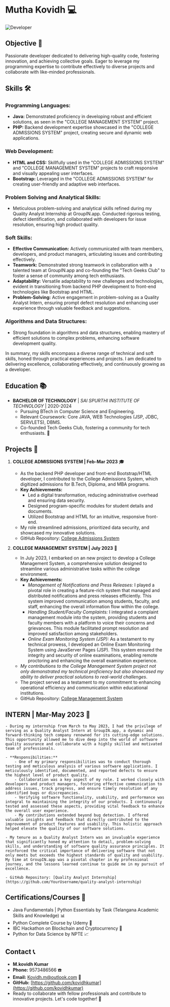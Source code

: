 # Mutha Kovidh 💻

![Developer](https://img.shields.io/badge/Developer-Code%20Magician-blue)

## Objective 🎯

Passionate developer dedicated to delivering high-quality code, fostering innovation, and achieving collective goals. Eager to leverage my programming expertise to contribute effectively to diverse projects and collaborate with like-minded professionals.

## Skills 🛠️

### Programming Languages:
- **Java:** Demonstrated proficiency in developing robust and efficient solutions, as seen in the "COLLEGE MANAGEMENT SYSTEM" project.
- **PHP:** Backend development expertise showcased in the "COLLEGE ADMISSIONS SYSTEM" project, creating secure and dynamic web applications.

### Web Development:
- **HTML and CSS:** Skillfully used in the "COLLEGE ADMISSIONS SYSTEM" and "COLLEGE MANAGEMENT SYSTEM" projects to craft responsive and visually appealing user interfaces.
- **Bootstrap:** Leveraged in the "COLLEGE ADMISSIONS SYSTEM" for creating user-friendly and adaptive web interfaces.

### Problem Solving and Analytical Skills:
- Meticulous problem-solving and analytical skills refined during my Quality Analyst Internship at GroupIN.app. Conducted rigorous testing, defect identification, and collaborated with developers for issue resolution, ensuring high product quality.

### Soft Skills:
- **Effective Communication:** Actively communicated with team members, developers, and product managers, articulating issues and contributing effectively.
- **Teamwork:** Demonstrated strong teamwork in collaboration with a talented team at GroupIN.app and co-founding the "Tech Geeks Club" to foster a sense of community among tech enthusiasts.
- **Adaptability:** Versatile adaptability to new challenges and technologies, evident in transitioning from backend PHP development to front-end technologies like Bootstrap and HTML.
- **Problem-Solving:** Active engagement in problem-solving as a Quality Analyst Intern, ensuring prompt defect resolution and enhancing user experience through valuable feedback and suggestions.

### Algorithms and Data Structures:
- Strong foundation in algorithms and data structures, enabling mastery of efficient solutions to complex problems, enhancing software development quality.

In summary, my skills encompass a diverse range of technical and soft skills, honed through practical experiences and projects. I am dedicated to delivering excellence, collaborating effectively, and continuously growing as a developer.

## Education 📚

- **BACHELOR OF TECHNOLOGY** | *SAI SPURTHI INSTITUTE OF TECHNOLOGY* | 2020-2024
  - Pursuing BTech in Computer Science and Engineering.
  - Relevant Coursework: Core JAVA, WEB Technologies (JSP, JDBC, SERVLETS), DBMS.
  - Co-founded Tech Geeks Club, fostering a community for tech enthusiasts. 🚀

## Projects 🚧

1. **COLLEGE ADMISSIONS SYSTEM | Feb-Mar 2023** 🎓
    - As the backend PHP developer and front-end Bootstrap/HTML developer, I contributed to the College Admissions System, which digitized admissions for B.Tech, Diploma, and MBA programs. 
    - **Key Achievements:**
        - Led a digital transformation, reducing administrative overhead and ensuring data security.
        - Designed program-specific modules for student details and documents.
        - Utilized Bootstrap and HTML for an intuitive, responsive front-end.
    - My role streamlined admissions, prioritized data security, and showcased my innovative solutions.
    - GitHub Repository: [College Admissions System](https://github.com/kovidhkumar/Admission)
   
2. **COLLEGE MANAGEMENT SYSTEM | July 2023** 📆
    - In July 2023, I embarked on an new project to develop a College Management System, a comprehensive solution designed to streamline various administrative tasks within the college environment.
    - **Key Achievements:**
        - *Management of Notifications and Press Releases:* I played a pivotal role in creating a feature-rich system that managed and distributed notifications and press releases efficiently. This system improved communication among students, faculty, and staff, enhancing the overall information flow within the college.
        - *Handling Student/Faculty Complaints:* I integrated a complaint management module into the system, providing students and faculty members with a platform to voice their concerns and grievances. This module facilitated prompt resolution and improved satisfaction among stakeholders.
        - *Online Exam Monitoring System (JSP):* As a testament to my technical prowess, I developed an Online Exam Monitoring System using JavaServer Pages (JSP). This system ensured the integrity and security of online examinations, enabling remote proctoring and enhancing the overall examination experience.
    - *My contributions to the College Management System project not only demonstrated my technical proficiency but also showcased my ability to deliver practical solutions to real-world challenges*.
    - The project served as a testament to my commitment to enhancing operational efficiency and communication within educational institutions.
    - GitHub Repository: [College Management System](https://github.com/kovidhkumar/Clg_App)
  
 ## INTERN | Mar-May 2023 🌟
 
    - During my internship from March to May 2023, I had the privilege of serving as a Quality Analyst Intern at GroupIN.app, a dynamic and forward-thinking tech company renowned for its cutting-edge solutions. This opportunity allowed me to dive deep into the world of software quality assurance and collaborate with a highly skilled and motivated team of professionals.

    - **Responsibilities:**
        - One of my primary responsibilities was to conduct thorough testing and meticulous analysis of various software applications. I meticulously identified, documented, and reported defects to ensure the highest level of product quality.
        - Collaboration was a key aspect of my role. I worked closely with developers and product managers, fostering effective communication to address issues, track progress, and ensure timely resolution of any identified bugs or discrepancies.
        - Verifying software functionality, usability, and performance was integral to maintaining the integrity of our products. I continuously tested and assessed these aspects, providing vital feedback to enhance the overall user experience.
        - My contributions extended beyond bug detection. I offered valuable insights and feedback that directly contributed to the improvement of product features and usability. This holistic approach helped elevate the quality of our software solutions.

    - My tenure as a Quality Analyst Intern was an invaluable experience that significantly honed my attention to detail, problem-solving skills, and understanding of software quality assurance principles. It reinforced the critical importance of delivering software that not only meets but exceeds the highest standards of quality and usability. My time at GroupIN.app was a pivotal chapter in my professional journey, and the lessons learned continue to guide me in my pursuit of excellence.

    - GitHub Repository: [Quality Analyst Internship](https://github.com/YourUsername/quality-analyst-internship)


## Certifications/Courses 📜

- Java Fundamentals | Python Essentials by Task (Telangana Academic Skills and Knowledge) 📊
- Python Complete Course by Udemy 🐍
- IBC Hackathon on Blockchain and Cryptocurrency 💼
- Python for Data Science by NPTE 📈

## Contact 📞

- **M.kovidh Kumar**
- **Phone:** 9573486566 ☎️
- **Email:** Kovidh.m@outlook.com 📧
- **GitHub:** [https://github.com/kovidhkumar](https://github.com/kovidhkumar)
- Ready to collaborate with fellow professionals and contribute to innovative projects. Let's code together! 💬
